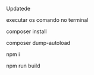 Updatede

executar os comando no terminal

composer install

composer dump-autoload

npm i

npm run build
